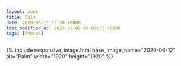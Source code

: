 ```yaml
---
layout: post
title: Palm
date: 2020-06-12 12:20 +0000
last_modified_at: 2025-02-02 06:09:32 +0000
tags: [Photos]
---
```


{% include responsive_image.html base_image_name="2020-06-12" alt="Palm" 
    width="1920" height="1920" %}
